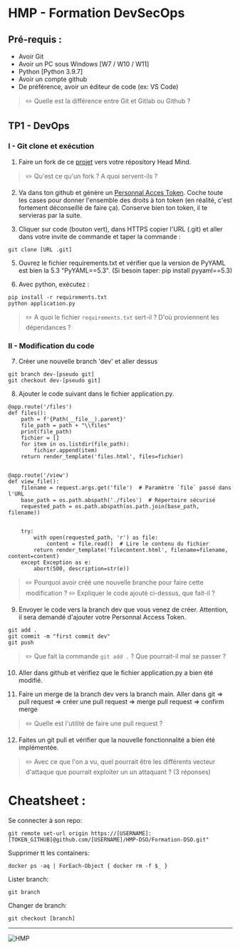 # HMP - Formation DevSecOps

## Pré-requis :
- Avoir Git 
- Avoir un PC sous Windows [W7 / W10 / W11]
- Python [Python 3.9.7]
- Avoir un compte github
- De préférence, avoir un éditeur de code (ex: VS Code)

>:pencil2: Quelle est la différence entre Git et Gitlab ou Github ?

## TP1 - DevOps

### I - Git clone et exécution

1) Faire un fork de ce [projet](https://github.com/HMP-DSO/Formation-DSO) vers votre répository Head Mind.

> :pencil2: Qu'est ce qu'un fork ? A quoi servent-ils ?

2) Va dans ton github et génère un [Personnal Acces Token](https://github.com/settings/tokens). Coche toute les cases pour donner l'ensemble des droits à ton token (en réalité, c'est fortement déconseillé de faire ça). Conserve bien ton token, il te servieras par la suite.

3) Cliquer sur code (bouton vert), dans HTTPS copier l'URL (.git) et aller dans votre invite de commande et taper la commande :
```
git clone [URL .git]
```

5) Ouvrez le fichier requirements.txt et vérifier que la version de PyYAML est bien la 5.3 "PyYAML==5.3". (Si besoin taper: pip install pyyaml==5.3)

6) Avec python, exécutez :
```
pip install -r requirements.txt
python application.py
```

> :pencil2: A quoi le fichier `requirements.txt` sert-il ? D'où proviennent les dépendances ?

### II - Modification du code

7) Créer une nouvelle branch 'dev' et aller dessus
```
git branch dev-[pseudo git]
git checkout dev-[pseudo git]
```


8) Ajouter le code suivant dans le fichier application.py.
```
@app.route('/files')
def files():
    path = f'{Path(__file__).parent}'
    file_path = path + "\\files"
    print(file_path)
    fichier = []
    for item in os.listdir(file_path):
        fichier.append(item)
    return render_template('files.html', files=fichier)


@app.route('/view')
def view_file():
    filename = request.args.get('file')  # Paramètre `file` passé dans l'URL
    base_path = os.path.abspath('./files')  # Répertoire sécurisé
    requested_path = os.path.abspath(os.path.join(base_path, filename))


    try:
        with open(requested_path, 'r') as file:
            content = file.read()  # Lire le contenu du fichier
        return render_template('filecontent.html', filename=filename, content=content)
    except Exception as e:
        abort(500, description=str(e))
```
> :pencil2: Pourquoi avoir créé une nouvelle branche pour faire cette modification ?
> :pencil2: Expliquer le code ajouté ci-dessus, que fait-il ?


9) Envoyer le code vers la branch dev que vous venez de créer. Attention, il sera demandé d'ajouter votre Personnal Access Token.
```
git add .
git commit -m "first commit dev"
git push
```
> :pencil2: Que fait la commande `git add .` ? Que pourrait-il mal se passer ?

10) Aller dans github et vérifiez que le fichier application.py a bien été modifié.

11) Faire un merge de la branch dev vers la branch main. 
Aller dans git => pull request => créer une pull request => merge pull request => confirm merge

> :pencil2:    Quelle est l'utilité de faire une pull request ?

12) Faites un git pull et vérifier que la nouvelle fonctionnalité a bien été implémentée.

> :pencil2:    Avec ce que l'on a vu, quel pourrait être les différents vecteur d'attaque que pourrait exploiter un un attaquant ? (3 réponses)

# Cheatsheet :
Se connecter à son repo:
```
git remote set-url origin https://[USERNAME]:[TOKEN_GITHUB]@github.com/[USERNAME]/HMP-DSO/Formation-DSO.git"
```
Supprimer tt les containers:
```
docker ps -aq | ForEach-Object { docker rm -f $_ }
```
Lister branch:
```
git branch
``` 
Changer de branch:
```
git checkout [branch]
```
   
____________________________________________________________________________________________________________
   ![HMP](https://github.com/user-attachments/assets/e7576c9a-c7bd-4150-aba2-9adee745a976)


